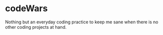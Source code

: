 # codeWars

Nothing but an everyday coding practice to keep me sane when there is no other coding projects at hand. 
